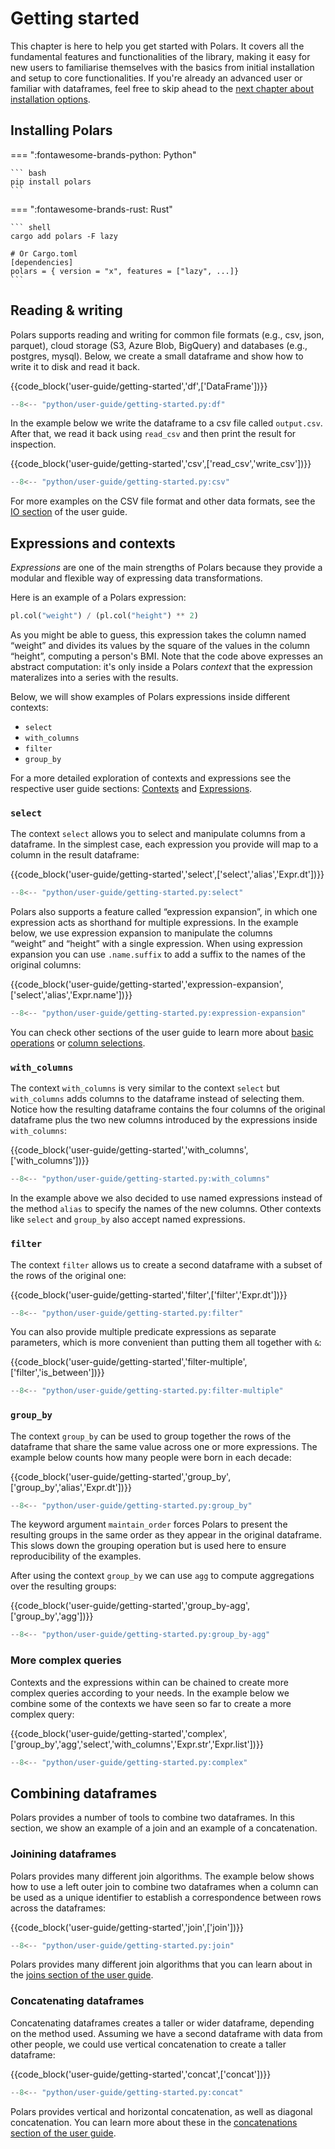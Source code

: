 # Getting started

This chapter is here to help you get started with Polars. It covers all the fundamental features and functionalities of the library, making it easy for new users to familiarise themselves with the basics from initial installation and setup to core functionalities. If you're already an advanced user or familiar with dataframes, feel free to skip ahead to the [next chapter about installation options](installation.md).

## Installing Polars

=== ":fontawesome-brands-python: Python"

    ``` bash
    pip install polars
    ```

=== ":fontawesome-brands-rust: Rust"

    ``` shell
    cargo add polars -F lazy

    # Or Cargo.toml
    [dependencies]
    polars = { version = "x", features = ["lazy", ...]}
    ```

## Reading & writing

Polars supports reading and writing for common file formats (e.g., csv, json, parquet), cloud storage (S3, Azure Blob, BigQuery) and databases (e.g., postgres, mysql). Below, we create a small dataframe and show how to write it to disk and read it back.

{{code_block('user-guide/getting-started','df',['DataFrame'])}}

```python exec="on" result="text" session="getting-started"
--8<-- "python/user-guide/getting-started.py:df"
```

In the example below we write the dataframe to a csv file called `output.csv`. After that, we read it back using `read_csv` and then print the result for inspection.

{{code_block('user-guide/getting-started','csv',['read_csv','write_csv'])}}

```python exec="on" result="text" session="getting-started"
--8<-- "python/user-guide/getting-started.py:csv"
```

For more examples on the CSV file format and other data formats, see the [IO section](io/index.md) of the user guide.

## Expressions and contexts

_Expressions_ are one of the main strengths of Polars because they provide a modular and flexible way of expressing data transformations.

Here is an example of a Polars expression:

```py
pl.col("weight") / (pl.col("height") ** 2)
```

As you might be able to guess, this expression takes the column named “weight” and divides its values by the square of the values in the column “height”, computing a person's BMI.
Note that the code above expresses an abstract computation: it's only inside a Polars _context_ that the expression materalizes into a series with the results.

Below, we will show examples of Polars expressions inside different contexts:

- `select`
- `with_columns`
- `filter`
- `group_by`

For a more detailed exploration of contexts and expressions see the respective user guide sections: [Contexts](concepts/contexts.md) and [Expressions](concepts/expressions.md).

### `select`

The context `select` allows you to select and manipulate columns from a dataframe.
In the simplest case, each expression you provide will map to a column in the result dataframe:

{{code_block('user-guide/getting-started','select',['select','alias','Expr.dt'])}}

```python exec="on" result="text" session="getting-started"
--8<-- "python/user-guide/getting-started.py:select"
```

Polars also supports a feature called “expression expansion”, in which one expression acts as shorthand for multiple expressions.
In the example below, we use expression expansion to manipulate the columns “weight” and “height” with a single expression.
When using expression expansion you can use `.name.suffix` to add a suffix to the names of the original columns:

{{code_block('user-guide/getting-started','expression-expansion',['select','alias','Expr.name'])}}

```python exec="on" result="text" session="getting-started"
--8<-- "python/user-guide/getting-started.py:expression-expansion"
```

You can check other sections of the user guide to learn more about [basic operations](expressions/operators.md) or [column selections](expressions/column-selections.md).

### `with_columns`

The context `with_columns` is very similar to the context `select` but `with_columns` adds columns to the dataframe instead of selecting them.
Notice how the resulting dataframe contains the four columns of the original dataframe plus the two new columns introduced by the expressions inside `with_columns`:

{{code_block('user-guide/getting-started','with_columns',['with_columns'])}}

```python exec="on" result="text" session="getting-started"
--8<-- "python/user-guide/getting-started.py:with_columns"
```

In the example above we also decided to use named expressions instead of the method `alias` to specify the names of the new columns.
Other contexts like `select` and `group_by` also accept named expressions.

### `filter`

The context `filter` allows us to create a second dataframe with a subset of the rows of the original one:

{{code_block('user-guide/getting-started','filter',['filter','Expr.dt'])}}

```python exec="on" result="text" session="getting-started"
--8<-- "python/user-guide/getting-started.py:filter"
```

You can also provide multiple predicate expressions as separate parameters, which is more convenient than putting them all together with `&`:

{{code_block('user-guide/getting-started','filter-multiple',['filter','is_between'])}}

```python exec="on" result="text" session="getting-started"
--8<-- "python/user-guide/getting-started.py:filter-multiple"
```

### `group_by`

The context `group_by` can be used to group together the rows of the dataframe that share the same value across one or more expressions.
The example below counts how many people were born in each decade:

{{code_block('user-guide/getting-started','group_by',['group_by','alias','Expr.dt'])}}

```python exec="on" result="text" session="getting-started"
--8<-- "python/user-guide/getting-started.py:group_by"
```

The keyword argument `maintain_order` forces Polars to present the resulting groups in the same order as they appear in the original dataframe.
This slows down the grouping operation but is used here to ensure reproducibility of the examples.

After using the context `group_by` we can use `agg` to compute aggregations over the resulting groups:

{{code_block('user-guide/getting-started','group_by-agg',['group_by','agg'])}}

```python exec="on" result="text" session="getting-started"
--8<-- "python/user-guide/getting-started.py:group_by-agg"
```

### More complex queries

Contexts and the expressions within can be chained to create more complex queries according to your needs.
In the example below we combine some of the contexts we have seen so far to create a more complex query:

{{code_block('user-guide/getting-started','complex',['group_by','agg','select','with_columns','Expr.str','Expr.list'])}}

```python exec="on" result="text" session="getting-started"
--8<-- "python/user-guide/getting-started.py:complex"
```

## Combining dataframes

Polars provides a number of tools to combine two dataframes.
In this section, we show an example of a join and an example of a concatenation.

### Joinining dataframes

Polars provides many different join algorithms.
The example below shows how to use a left outer join to combine two dataframes when a column can be used as a unique identifier to establish a correspondence between rows across the dataframes:

{{code_block('user-guide/getting-started','join',['join'])}}

```python exec="on" result="text" session="getting-started"
--8<-- "python/user-guide/getting-started.py:join"
```

Polars provides many different join algorithms that you can learn about in the [joins section of the user guide](transformations/joins.md).

### Concatenating dataframes

Concatenating dataframes creates a taller or wider dataframe, depending on the method used.
Assuming we have a second dataframe with data from other people, we could use vertical concatenation to create a taller dataframe:

{{code_block('user-guide/getting-started','concat',['concat'])}}

```python exec="on" result="text" session="getting-started"
--8<-- "python/user-guide/getting-started.py:concat"
```

Polars provides vertical and horizontal concatenation, as well as diagonal concatenation.
You can learn more about these in the [concatenations section of the user guide](transformations/concatenation.md).
